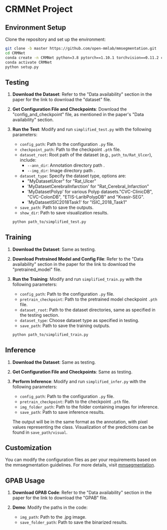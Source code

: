 
# CRMNet Project

## Environment Setup

Clone the repository and set up the environment:

```bash
git clone -b master https://github.com/open-mmlab/mmsegmentation.git
cd CRMNet
conda create -n CRMNet python=3.8 pytorch==1.10.1 torchvision==0.11.2 cudatoolkit=11.3 -c pytorch -y
conda activate CRMNet
python setup.py
```

## Testing

1. **Download the Dataset**:
   Refer to the "Data availability" section in the paper for the link to download the "dataset" file.

2. **Get Configuration File and Checkpoints**:
   Download the "config_and_checkpoint" file, as mentioned in the paper's "Data availability" section.

3. **Run the Test**:
   Modify and run `simplified_test.py` with the following parameters:
   - `config_path`: Path to the configuration `.py` file.
   - `checkpoint_path`: Path to the checkpoint `.pth` file.
   - `dataset_root`: Root path of the dataset (e.g., `path_to/Rat_Ulcer`), include:
     - `--ann_dir`: Annotation directory path .
     - `--img_dir`: Image directory path .
   - `dataset_type`: Specify the dataset type, options are:
     - "MyDatasetUlcer" for "Rat_Ulcer"
     - 'MyDatasetCerebralInfarction' for "Rat_Cerebral_Infarction"
     - 'MyDatasetPolyp' for various Polyp datasets."CVC-ClinicDB", "CVC-ColonDB", "ETIS-LaribPolypDB" and "Kvasir-SEG".
     - 'MyDatasetISIC2018Task1' for "ISIC_2018_Task1"
   - `save_path`: Path to save the outputs.
   - `show_dir`: Path to save visualization results.

   ```bash
   python path_to/simplified_test.py
   ```

## Training

1. **Download the Dataset**:
   Same as testing.

2. **Download Pretrained Model and Config File**:
   Refer to the "Data availability" section in the paper for the link to download the "pretrained_model" file.

3. **Run the Training**:
   Modify and run `simplified_train.py` with the following parameters:
   - `config_path`: Path to the configuration `.py` file.
   - `pretrain_checkpoint`: Path to the pretrained model checkpoint `.pth` file.
   - `dataset_root`: Path to the dataset directories, same as specified in the testing section.
   - `dataset_type`: Choose dataset type as specified in testing.
   - `save_path`: Path to save the training outputs.

   ```bash
   python path_to/simplified_train.py
   ```

## Inference

1. **Download the Dataset**:
   Same as testing.

2. **Get Configuration File and Checkpoints**:
   Same as testing.

3. **Perform Inference**:
   Modify and run `simplified_infer.py` with the following parameters:
   - `config_path`: Path to the configuration `.py` file.
   - `pretrain_checkpoint`: Path to the checkpoint `.pth` file.
   - `img_folder_path`: Path to the folder containing images for inference.
   - `save_path`: Path to save inference results.

   The output will be in the same format as the annotation, with pixel values representing the class. Visualization of the predictions can be found in `save_path/visual`.

## Customization

You can modify the configuration files as per your requirements based on the mmsegmentation guidelines. For more details, visit [mmsegmentation](https://github.com/open-mmlab/mmsegmentation).

## GPAB Usage

1. **Download GPAB Code**:
   Refer to the "Data availability" section in the paper for the link to download the "GPAB" file.

2. **Demo**:
   Modify the paths in the code:
   - `img_path`: Path to the .jpg image.
   - `save_folder_path`: Path to save the binarized results.
